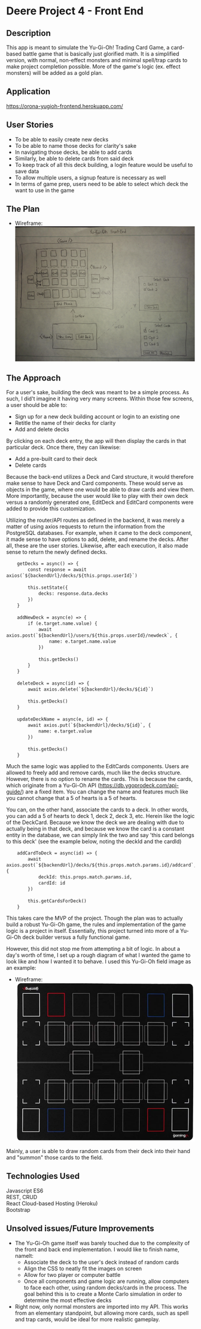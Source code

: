 # Deere Project 4 - Front End

## Description
This app is meant to simulate the Yu-Gi-Oh! Trading Card Game, a card-based battle game that is basically just glorified math. It is a simplified version, with normal, non-effect monsters and minimal spell/trap cards to make project completion possible. More of the game's logic (ex. effect monsters) will be added as a gold plan.
 
## Application
https://orona-yugioh-frontend.herokuapp.com/

## User Stories
- To be able to easily create new decks
- To be able to name those decks for clarity's sake
- In navigating those decks, be able to add cards
- Similarly, be able to delete cards from said deck
- To keep track of all this deck building, a login feature would be useful to save data
- To allow multiple users, a signup feature is necessary as well
- In terms of game prep, users need to be able to select which deck the want to use in the game


## The Plan
- Wireframe:
![](./planning/wireframe.jpg)

## The Approach
For a user's sake, building the deck was meant to be a simple process. As such, I did't imagine it having very many screens. Within those few screens, a user should be able to:

- Sign up for a new deck building account or login to an existing one
- Retitle the name of their decks for clarity
- Add and delete decks

By clicking on each deck entry, the app will then display the cards in that particular deck. Once there, they can likewise:

- Add a pre-built card to their deck
- Delete cards


Because the back-end utilizes a Deck and Card structure, it would therefore make sense to have Deck and Card components. These would serve as objects in the game, where one would be able to draw cards and view them. More importantly, because the user would like to play with their own deck versus a randomly generated one, EditDeck and EditCard components were added to provide this customization.

Utilizing the router/API routes as defined in the backend, it was merely a matter of using axios requests to return the information from the PostgreSQL databases. For example, when it came to the deck component, it made sense to have options to add, delete, and rename the decks. After all, these are the user stories. Likewise, after each execution, it also made sense to return the newly defined decks.

```
    getDecks = async() => {
        const response = await axios(`${backendUrl}/decks/${this.props.userId}`)

        this.setState({
            decks: response.data.decks
        })
    }

    addNewDeck = async(e) => {
        if (e.target.name.value) {
            await axios.post(`${backendUrl}/users/${this.props.userId}/newdeck`, {
                name: e.target.name.value
            })

            this.getDecks()
        }
    }

    deleteDeck = async(id) => {
        await axios.delete(`${backendUrl}/decks/${id}`)

        this.getDecks()
    }

    updateDeckName = async(e, id) => {
        await axios.put(`${backendUrl}/decks/${id}`, {
            name: e.target.value
        })

        this.getDecks()
    }
```

Much the same logic was applied to the EditCards components. Users are allowed to freely add and remove cards, much like the decks structure. However, there is no option to rename the cards. This is because the cards, which originate from a Yu-Gi-Oh API (https://db.ygoprodeck.com/api-guide/) are a fixed item. You can change the name and features much like you cannot change that a 5 of hearts is a 5 of hearts.

You can, on the other hand, associate the cards to a deck. In other words, you can add a 5 of hearts to deck 1, deck 2, deck 3, etc. Herein like the logic of the DeckCard. Because we know the deck we are dealing with due to actually being in that deck, and because we know the card is a constant entity in the database, we can simply link the two and say 'this card belongs to this deck' (see the example below, noting the deckId and the cardId)

```
    addCardToDeck = async(id) => {
        await axios.post(`${backendUrl}/decks/${this.props.match.params.id}/addcard`, {
            deckId: this.props.match.params.id,
            cardId: id
        })

        this.getCardsForDeck()
    }
```


This takes care the MVP of the project. Though the plan was to actually build a robust Yu-Gi-Oh game, the rules and implementation of the game logic is a project in itself. Essentially, this project turned into more of a Yu-Gi-Oh deck builder versus a fully functional game. 

However, this did not stop me from attempting a bit of logic. In about a day's worth of time, I set up a rough diagram of what I wanted the game to look like and how I wanted it to behave. I used this Yu-Gi-Oh field image as an example:

- Wireframe:
![](./board.jpg)


Mainly, a user is able to draw random cards from their deck into their hand and "summon" those cards to the field.

## Technologies Used
Javascript ES6   
REST, CRUD  
React
Cloud-based Hosting (Heroku)  
Bootstrap

## Unsolved issues/Future Improvements
- The Yu-Gi-Oh game itself was barely touched due to the complexity of the front and back end implementation. I would like to finish name, namelt:
    - Associate the deck to the user's deck instead of random cards
    - Align the CSS to neatly fit the images on screen
    - Allow for two player or computer battle
    - Once all components and game logic are running, allow computers to face each other, using random decks/cards in the process. The goal behind this is to create a Monte Carlo simulation in order to determine the most effective decks
- Right now, only normal monsters are imported into my API. This works from an elementary standpoint, but allowing more cards, such as spell and trap cards, would be ideal for more realistic gameplay.


